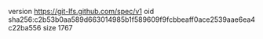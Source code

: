version https://git-lfs.github.com/spec/v1
oid sha256:c2b53b0aa589d663014985b1f589609f9fcbbeaff0ace2539aae6ea4c22ba556
size 1767
